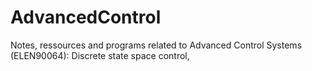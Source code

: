 # AdvancedControl
Notes, ressources and programs related to Advanced Control Systems (ELEN90064): Discrete state space control,
